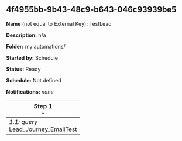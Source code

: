 ## 4f4955bb-9b43-48c9-b643-046c93939be5

**Name** (not equal to External Key)**:** TestLead

**Description:** n/a

**Folder:** my automations/

**Started by:** Schedule

**Status:** Ready

**Schedule:** Not defined

**Notifications:** _none_


| Step 1<br>_<small>-</small>_ |
| --- |
| _1.1: query_<br>Lead_Journey_EmailTest |
